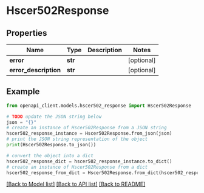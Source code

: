 # Hscer502Response


## Properties

Name | Type | Description | Notes
------------ | ------------- | ------------- | -------------
**error** | **str** |  | [optional] 
**error_description** | **str** |  | [optional] 

## Example

```python
from openapi_client.models.hscer502_response import Hscer502Response

# TODO update the JSON string below
json = "{}"
# create an instance of Hscer502Response from a JSON string
hscer502_response_instance = Hscer502Response.from_json(json)
# print the JSON string representation of the object
print(Hscer502Response.to_json())

# convert the object into a dict
hscer502_response_dict = hscer502_response_instance.to_dict()
# create an instance of Hscer502Response from a dict
hscer502_response_from_dict = Hscer502Response.from_dict(hscer502_response_dict)
```
[[Back to Model list]](../README.md#documentation-for-models) [[Back to API list]](../README.md#documentation-for-api-endpoints) [[Back to README]](../README.md)


